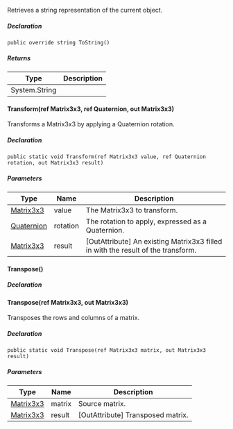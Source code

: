 Retrieves a string representation of the current object.

##### Declaration

```
public override string ToString()
```

##### Returns

| Type | Description |
| --- | --- |
| System.String |     |

#### [](#VRageMath_Matrix3x3_Transform_VRageMath_Matrix3x3__VRageMath_Quaternion__VRageMath_Matrix3x3__)Transform(ref Matrix3x3, ref Quaternion, out Matrix3x3)

Transforms a Matrix3x3 by applying a Quaternion rotation.

##### Declaration

```
public static void Transform(ref Matrix3x3 value, ref Quaternion rotation, out Matrix3x3 result)
```

##### Parameters

| Type | Name | Description |
| --- | --- | --- |
| [Matrix3x3](https://keensoftwarehouse.github.io/SpaceEngineersModAPI/api/VRageMath.Matrix3x3.html) | value | The Matrix3x3 to transform. |
| [Quaternion](https://keensoftwarehouse.github.io/SpaceEngineersModAPI/api/VRageMath.Quaternion.html) | rotation | The rotation to apply, expressed as a Quaternion. |
| [Matrix3x3](https://keensoftwarehouse.github.io/SpaceEngineersModAPI/api/VRageMath.Matrix3x3.html) | result | \[OutAttribute\] An existing Matrix3x3 filled in with the result of the transform. |

#### [](#VRageMath_Matrix3x3_Transpose)Transpose()

##### Declaration

#### [](#VRageMath_Matrix3x3_Transpose_VRageMath_Matrix3x3__VRageMath_Matrix3x3__)Transpose(ref Matrix3x3, out Matrix3x3)

Transposes the rows and columns of a matrix.

##### Declaration

```
public static void Transpose(ref Matrix3x3 matrix, out Matrix3x3 result)
```

##### Parameters

| Type | Name | Description |
| --- | --- | --- |
| [Matrix3x3](https://keensoftwarehouse.github.io/SpaceEngineersModAPI/api/VRageMath.Matrix3x3.html) | matrix | Source matrix. |
| [Matrix3x3](https://keensoftwarehouse.github.io/SpaceEngineersModAPI/api/VRageMath.Matrix3x3.html) | result | \[OutAttribute\] Transposed matrix. |